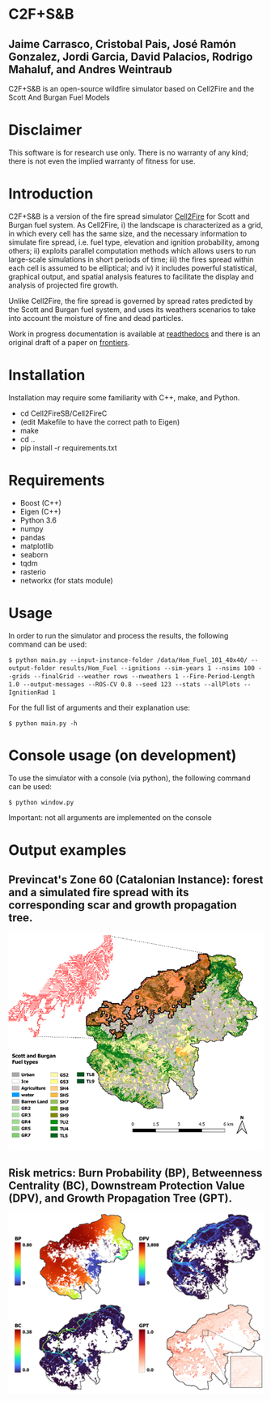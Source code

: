 # C2F+S&B
## Jaime Carrasco, Cristobal Pais, José Ramón Gonzalez, Jordi Garcia, David Palacios, Rodrigo Mahaluf, and Andres Weintraub
C2F+S&B is an open-source wildfire simulator based on Cell2Fire and the Scott And Burgan Fuel Models

# Disclaimer
This software is for research use only. There is no warranty of any kind; there is not even the implied warranty of fitness for use.

# Introduction
C2F+S&B is a version of the fire spread simulator [Cell2Fire](https://github.com/cell2fire/Cell2Fire) for Scott and Burgan fuel system. As Cell2Fire, i) the landscape is characterized as a grid, in which every cell has the same size, and the necessary information to simulate fire spread, i.e. fuel type, elevation and ignition probability, among others; ii) exploits parallel computation methods which allows users to run large-scale simulations in short periods of time; iii) the fires spread within each cell is assumed to be elliptical; and iv) it includes powerful statistical, graphical output, and spatial analysis features to facilitate the display and analysis of projected fire growth.

Unlike Cell2Fire, the fire spread is governed by spread rates predicted by the Scott and Burgan fuel system, and uses its weathers scenarios to take into account the moisture of fine and dead particles. 

Work in progress documentation is available at [readthedocs](https://cell2fire.readthedocs.io/en/latest/) and there is an original draft of a paper on [frontiers](https://www.frontiersin.org/).

# Installation
Installation may require some familiarity with C++, make, and Python.
* cd Cell2FireSB/Cell2FireC
* (edit Makefile to have the correct path to Eigen)
* make
* cd .. 
* pip install -r requirements.txt

# Requirements
- Boost (C++)
- Eigen (C++)
- Python 3.6
- numpy
- pandas
- matplotlib
- seaborn
- tqdm
- rasterio
- networkx (for stats module)

# Usage
In order to run the simulator and process the results, the following command can be used:
```
$ python main.py --input-instance-folder /data/Hom_Fuel_101_40x40/ --output-folder results/Hom_Fuel --ignitions --sim-years 1 --nsims 100 --grids --finalGrid --weather rows --nweathers 1 --Fire-Period-Length 1.0 --output-messages --ROS-CV 0.8 --seed 123 --stats --allPlots --IgnitionRad 1
```
For the full list of arguments and their explanation use:
```
$ python main.py -h
```

# Console usage (on development)
To use the simulator with a console (via python), the following command can be used:
```
$ python window.py
```
Important: not all arguments are implemented on the console

# Output examples
## Previncat's Zone 60 (Catalonian Instance): forest and a simulated fire spread with its corresponding scar and growth propagation tree. 
![Example-Instance_Scar](Output/example-scar.png)
## Risk metrics: Burn Probability (BP), Betweenness Centrality (BC), Downstream Protection Value (DPV), and Growth Propagation Tree (GPT). 
![Example-Risck_Metrics](Output/example-metrics.png)
